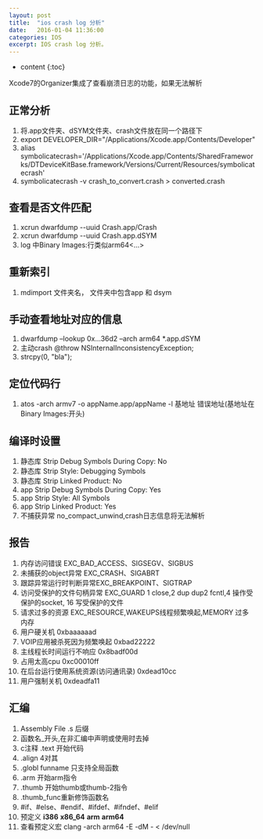 ```yaml
---
layout: post
title:  "ios crash log 分析"
date:   2016-01-04 11:36:00
categories: IOS
excerpt: IOS crash log 分析。
---
```


* content
{:toc}

Xcode7的Organizer集成了查看崩溃日志的功能，如果无法解析

## 正常分析
1. 将.app文件夹、dSYM文件夹、crash文件放在同一个路径下
2. export DEVELOPER_DIR="/Applications/Xcode.app/Contents/Developer"
3. alias symbolicatecrash='/Applications/Xcode.app/Contents/SharedFrameworks/DTDeviceKitBase.framework/Versions/Current/Resources/symbolicatecrash'
4. symbolicatecrash -v crash_to_convert.crash > converted.crash

## 查看是否文件匹配
1. xcrun dwarfdump --uuid Crash.app/Crash
2. xcrun dwarfdump --uuid Crash.app.dSYM
3. log 中Binary Images:行类似arm64<...>

## 重新索引
1. mdimport 文件夹名， 文件夹中包含app 和 dsym

## 手动查看地址对应的信息
1. dwarfdump –lookup 0x...36d2 –arch arm64 *.app.dSYM
2. 主动crash @throw NSInternalInconsistencyException;
3. strcpy(0, "bla");

## 定位代码行
1. atos -arch armv7 -o appName.app/appName -l 基地址  错误地址(基地址在Binary Images:开头)

## 编译时设置
1. 静态库 Strip Debug Symbols During Copy: No
2. 静态库 Strip Style: Debugging Symbols
3. 静态库 Strip Linked Product: No
4. app Strip Debug Symbols During Copy: Yes
5. app Strip Style: All Symbols
6. app Strip Linked Product: Yes
7. 不捕获异常 no_compact_unwind,crash日志信息将无法解析

## 报告
01. 内存访问错误 EXC_BAD_ACCESS、SIGSEGV、SIGBUS
02. 未捕获的object异常 EXC_CRASH、SIGABRT
03. 跟踪异常运行时判断异常EXC_BREAKPOINT、SIGTRAP
04. 访问受保护的文件句柄异常 EXC_GUARD 1 close,2 dup dup2 fcntl,4 操作受保护的socket, 16 写受保护的文件
05. 请求过多的资源 EXC_RESOURCE,WAKEUPS线程频繁唤起,MEMORY 过多内存 
06. 用户硬关机 0xbaaaaaad
07. VOIP应用被杀死因为频繁唤起 0xbad22222
08. 主线程长时间运行不响应 0x8badf00d
09. 占用太高cpu 0xc00010ff
10. 在后台运行使用系统资源(访问通讯录) 0xdead10cc
11. 用户强制关机 0xdeadfa11

## 汇编
01. Assembly File .s 后缀
02. 函数名_开头,在非汇编中声明或使用时去掉
03. c注释 .text 开始代码
04. .align 4对其
05. .globl funname 只支持全局函数
06. .arm 开始arm指令
07. .thumb 开始thumb或thumb-2指令
08. .thumb_func重新修饰函数名
09. \#if、\#else、\#endif、\#ifdef、\#ifndef、\#elif
10. 预定义 __i386__ __x86_64__ __arm__ __arm64__
11. 查看预定义宏 clang -arch arm64 -E -dM - < /dev/null


